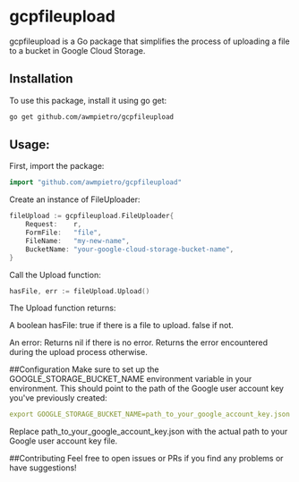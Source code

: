 # gcpfileupload

gcpfileupload is a Go package that simplifies the process of uploading a file to a bucket in Google Cloud Storage.

## Installation

To use this package, install it using go get:

```bash
go get github.com/awmpietro/gcpfileupload
```

## Usage:

First, import the package:

```go
import "github.com/awmpietro/gcpfileupload"
```

Create an instance of FileUploader:

```go
fileUpload := gcpfileupload.FileUploader{
    Request:    r,
    FormFile:   "file",
    FileName:   "my-new-name",
    BucketName: "your-google-cloud-storage-bucket-name",
}
```

Call the Upload function:

```go
hasFile, err := fileUpload.Upload()
```

The Upload function returns:

A boolean hasFile: true if there is a file to upload.
false if not.

An error:
Returns nil if there is no error.
Returns the error encountered during the upload process otherwise.

##Configuration
Make sure to set up the GOOGLE_STORAGE_BUCKET_NAME environment variable in your environment. This should point to the path of the Google user account key you've previously created:

```yaml
export GOOGLE_STORAGE_BUCKET_NAME=path_to_your_google_account_key.json
```

Replace path_to_your_google_account_key.json with the actual path to your Google user account key file.

##Contributing
Feel free to open issues or PRs if you find any problems or have suggestions!
